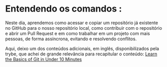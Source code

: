 # Entendendo os comandos :

Neste dia, aprendemos como acessar e copiar um repositório já existente no GitHub para o nosso repositório local, como contribuir com o repositório e abrir um Pull Request e em como trabalhar em um projeto com mais pessoas, de forma assíncrona, evitando e resolvendo conflitos.

Aqui, deixo um dos conteúdos adicionais, em inglês, disponibilizados pela trybe, que achei de grande relevância para recapitular o conteúdo: [Learn the Basics of Git in Under 10 Minutes](https://www.freecodecamp.org/news/learn-the-basics-of-git-in-under-10-minutes-da548267cc91/)
